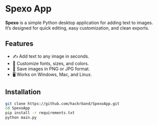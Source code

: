 # Spexo App

**Spexo** is a simple Python desktop application for adding text to images.  
It’s designed for quick editing, easy customization, and clean exports.

## Features
- ✍️ Add text to any image in seconds.
- 🎨 Customize fonts, sizes, and colors.
- 📂 Save images in PNG or JPG format.
- 🖥️ Works on Windows, Mac, and Linux.

## Installation
```bash
git clone https://github.com/hackrband/SpexoApp.git
cd SpexoApp
pip install -r requirements.txt
python main.py
